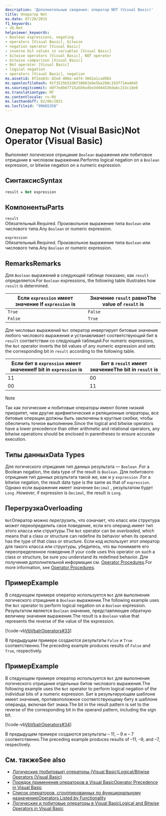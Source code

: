 ```yaml
---
description: 'Дополнительные сведения: оператор NOT (Visual Basic)'
title: Оператор Not
ms.date: 07/20/2015
f1_keywords:
- vb.Not
helpviewer_keywords:
- Boolean expressions, negating
- operators [Visual Basic], bitwise
- negation operator [Visual Basic]
- inverse bit values in variables [Visual Basic]
- bitwise operators [Visual Basic], NOT operator
- bitwise comparison [Visual Basic]
- Not operator [Visual Basic]
- logical negation
- operators [Visual Basic], negation
ms.assetid: 8f2ea83c-d2ed-480a-a474-3042a1cad9b5
ms.openlocfilehash: 91f3525b52d6f38081b8e5ba208c193f714a4045
ms.sourcegitcommit: ddf7edb67715a5b9a45e3dd44536dabc153c1de0
ms.translationtype: MT
ms.contentlocale: ru-RU
ms.lasthandoff: 02/06/2021
ms.locfileid: "99665358"
---
```

# <a name="not-operator-visual-basic"></a><span data-ttu-id="2360c-103">Оператор Not (Visual Basic)</span><span class="sxs-lookup"><span data-stu-id="2360c-103">Not Operator (Visual Basic)</span></span>

<span data-ttu-id="2360c-104">Выполняет логическое отрицание `Boolean` выражения или побитовое отрицание в числовом выражении.</span><span class="sxs-lookup"><span data-stu-id="2360c-104">Performs logical negation on a `Boolean` expression, or bitwise negation on a numeric expression.</span></span>  
  
## <a name="syntax"></a><span data-ttu-id="2360c-105">Синтаксис</span><span class="sxs-lookup"><span data-stu-id="2360c-105">Syntax</span></span>  
  
```vb  
result = Not expression  
```  
  
## <a name="parts"></a><span data-ttu-id="2360c-106">Компоненты</span><span class="sxs-lookup"><span data-stu-id="2360c-106">Parts</span></span>  

 `result`  
 <span data-ttu-id="2360c-107">Обязательный.</span><span class="sxs-lookup"><span data-stu-id="2360c-107">Required.</span></span> <span data-ttu-id="2360c-108">Произвольное выражение типа `Boolean` или числового типа.</span><span class="sxs-lookup"><span data-stu-id="2360c-108">Any `Boolean` or numeric expression.</span></span>  
  
 `expression`  
 <span data-ttu-id="2360c-109">Обязательный.</span><span class="sxs-lookup"><span data-stu-id="2360c-109">Required.</span></span> <span data-ttu-id="2360c-110">Произвольное выражение типа `Boolean` или числового типа.</span><span class="sxs-lookup"><span data-stu-id="2360c-110">Any `Boolean` or numeric expression.</span></span>  
  
## <a name="remarks"></a><span data-ttu-id="2360c-111">Remarks</span><span class="sxs-lookup"><span data-stu-id="2360c-111">Remarks</span></span>  

 <span data-ttu-id="2360c-112">Для `Boolean` выражений в следующей таблице показано, как `result` определяется.</span><span class="sxs-lookup"><span data-stu-id="2360c-112">For `Boolean` expressions, the following table illustrates how `result` is determined.</span></span>  
  
|<span data-ttu-id="2360c-113">Если `expression` имеет значение </span><span class="sxs-lookup"><span data-stu-id="2360c-113">If `expression` is</span></span>|<span data-ttu-id="2360c-114">Значение `result` равно</span><span class="sxs-lookup"><span data-stu-id="2360c-114">The value of `result` is</span></span>|  
|------------------------|------------------------------|  
|`True`|`False`|  
|`False`|`True`|  
  
 <span data-ttu-id="2360c-115">Для числовых выражений `Not` оператор инвертирует битовые значения любого числового выражения и устанавливает соответствующий бит в `result` соответствии со следующей таблицей.</span><span class="sxs-lookup"><span data-stu-id="2360c-115">For numeric expressions, the `Not` operator inverts the bit values of any numeric expression and sets the corresponding bit in `result` according to the following table.</span></span>  
  
|<span data-ttu-id="2360c-116">Если бит в `expression` имеет значение</span><span class="sxs-lookup"><span data-stu-id="2360c-116">If bit in `expression` is</span></span>|<span data-ttu-id="2360c-117">Бит в `result` имеет значение</span><span class="sxs-lookup"><span data-stu-id="2360c-117">The bit in `result` is</span></span>|  
|-------------------------------|----------------------------|  
|<span data-ttu-id="2360c-118">1</span><span class="sxs-lookup"><span data-stu-id="2360c-118">1</span></span>|<span data-ttu-id="2360c-119">0</span><span class="sxs-lookup"><span data-stu-id="2360c-119">0</span></span>|  
|<span data-ttu-id="2360c-120">0</span><span class="sxs-lookup"><span data-stu-id="2360c-120">0</span></span>|<span data-ttu-id="2360c-121">1</span><span class="sxs-lookup"><span data-stu-id="2360c-121">1</span></span>|  
  
> [!NOTE]
> <span data-ttu-id="2360c-122">Так как логические и побитовые операторы имеют более низкий приоритет, чем другие арифметические и реляционные операторы, все битовые операции должны быть заключены в круглые скобки, чтобы обеспечить точное выполнение.</span><span class="sxs-lookup"><span data-stu-id="2360c-122">Since the logical and bitwise operators have a lower precedence than other arithmetic and relational operators, any bitwise operations should be enclosed in parentheses to ensure accurate execution.</span></span>  
  
## <a name="data-types"></a><span data-ttu-id="2360c-123">Типы данных</span><span class="sxs-lookup"><span data-stu-id="2360c-123">Data Types</span></span>  

 <span data-ttu-id="2360c-124">Для логического отрицания тип данных результата — `Boolean` .</span><span class="sxs-lookup"><span data-stu-id="2360c-124">For a Boolean negation, the data type of the result is `Boolean`.</span></span> <span data-ttu-id="2360c-125">Для побитового отрицания тип данных результата такой же, как и у `expression` .</span><span class="sxs-lookup"><span data-stu-id="2360c-125">For a bitwise negation, the result data type is the same as that of `expression`.</span></span> <span data-ttu-id="2360c-126">Однако если выражение имеет значение `Decimal` , результатом будет `Long` .</span><span class="sxs-lookup"><span data-stu-id="2360c-126">However, if expression is `Decimal`, the result is `Long`.</span></span>  
  
## <a name="overloading"></a><span data-ttu-id="2360c-127">Перегрузка</span><span class="sxs-lookup"><span data-stu-id="2360c-127">Overloading</span></span>  

 <span data-ttu-id="2360c-128">`Not`Оператор можно *перегрузить*, что означает, что класс или структура может переопределить свое поведение, если его операнд имеет тип этого класса или структуры.</span><span class="sxs-lookup"><span data-stu-id="2360c-128">The `Not` operator can be *overloaded*, which means that a class or structure can redefine its behavior when its operand has the type of that class or structure.</span></span> <span data-ttu-id="2360c-129">Если код использует этот оператор для такого класса или структуры, убедитесь, что вы понимаете его переопределенное поведение.</span><span class="sxs-lookup"><span data-stu-id="2360c-129">If your code uses this operator on such a class or structure, be sure you understand its redefined behavior.</span></span> <span data-ttu-id="2360c-130">Для получения дополнительной информации см. [Operator Procedures](../../programming-guide/language-features/procedures/operator-procedures.md).</span><span class="sxs-lookup"><span data-stu-id="2360c-130">For more information, see [Operator Procedures](../../programming-guide/language-features/procedures/operator-procedures.md).</span></span>  
  
## <a name="example"></a><span data-ttu-id="2360c-131">Пример</span><span class="sxs-lookup"><span data-stu-id="2360c-131">Example</span></span>  

 <span data-ttu-id="2360c-132">В следующем примере оператор используется `Not` для выполнения логического отрицания в `Boolean` выражении.</span><span class="sxs-lookup"><span data-stu-id="2360c-132">The following example uses the `Not` operator to perform logical negation on a `Boolean` expression.</span></span> <span data-ttu-id="2360c-133">Результатом является `Boolean` значение, представляющее обратную величину значения выражения.</span><span class="sxs-lookup"><span data-stu-id="2360c-133">The result is a `Boolean` value that represents the reverse of the value of the expression.</span></span>  
  
 [!code-vb[VbVbalrOperators#33](~/samples/snippets/visualbasic/VS_Snippets_VBCSharp/VbVbalrOperators/VB/Class1.vb#33)]  
  
 <span data-ttu-id="2360c-134">В предыдущем примере создаются результаты `False` и `True` соответственно.</span><span class="sxs-lookup"><span data-stu-id="2360c-134">The preceding example produces results of `False` and `True`, respectively.</span></span>  
  
## <a name="example"></a><span data-ttu-id="2360c-135">Пример</span><span class="sxs-lookup"><span data-stu-id="2360c-135">Example</span></span>  

 <span data-ttu-id="2360c-136">В следующем примере оператор используется `Not` для выполнения логического отрицания отдельных битов числового выражения.</span><span class="sxs-lookup"><span data-stu-id="2360c-136">The following example uses the `Not` operator to perform logical negation of the individual bits of a numeric expression.</span></span> <span data-ttu-id="2360c-137">Бит в результирующем шаблоне имеет значение, противоположное соответствующему биту в шаблоне операнда, включая бит знака.</span><span class="sxs-lookup"><span data-stu-id="2360c-137">The bit in the result pattern is set to the reverse of the corresponding bit in the operand pattern, including the sign bit.</span></span>  
  
 [!code-vb[VbVbalrOperators#34](~/samples/snippets/visualbasic/VS_Snippets_VBCSharp/VbVbalrOperators/VB/Class1.vb#34)]  
  
 <span data-ttu-id="2360c-138">В предыдущем примере создаются результаты – 11, – 9 и – 7 соответственно.</span><span class="sxs-lookup"><span data-stu-id="2360c-138">The preceding example produces results of –11, –9, and –7, respectively.</span></span>  
  
## <a name="see-also"></a><span data-ttu-id="2360c-139">См. также</span><span class="sxs-lookup"><span data-stu-id="2360c-139">See also</span></span>

- [<span data-ttu-id="2360c-140">Логические (побитовые) операторы (Visual Basic)</span><span class="sxs-lookup"><span data-stu-id="2360c-140">Logical/Bitwise Operators (Visual Basic)</span></span>](logical-bitwise-operators.md)
- [<span data-ttu-id="2360c-141">Порядок применения операторов в Visual Basic</span><span class="sxs-lookup"><span data-stu-id="2360c-141">Operator Precedence in Visual Basic</span></span>](operator-precedence.md)
- [<span data-ttu-id="2360c-142">Список операторов, сгруппированных по функциональному назначению</span><span class="sxs-lookup"><span data-stu-id="2360c-142">Operators Listed by Functionality</span></span>](operators-listed-by-functionality.md)
- [<span data-ttu-id="2360c-143">Логические и побитовые операторы в Visual Basic</span><span class="sxs-lookup"><span data-stu-id="2360c-143">Logical and Bitwise Operators in Visual Basic</span></span>](../../programming-guide/language-features/operators-and-expressions/logical-and-bitwise-operators.md)
